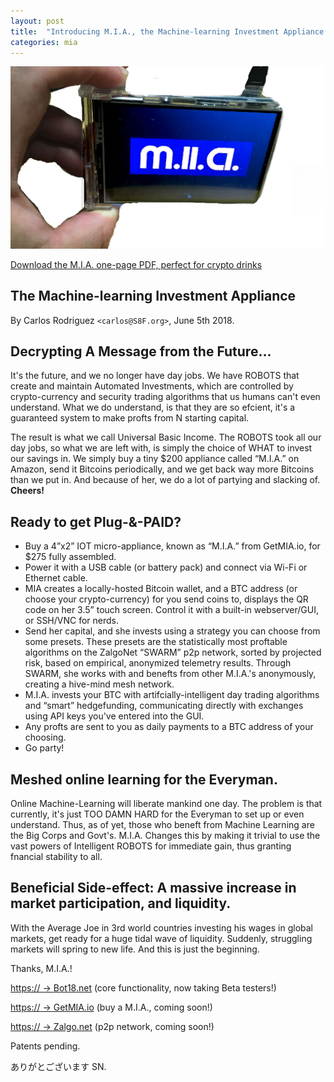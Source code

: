 ```yaml
---
layout: post
title:  "Introducing M.I.A., the Machine-learning Investment Appliance from the Future!"
categories: mia
---
```


[![M.I.A. Product Shot](/files/MIA.jpg)](/files/MIA.pdf)

[Download the M.I.A. one-page PDF, perfect for crypto drinks](/files/MIA.pdf)

## The Machine-learning Investment Appliance

By Carlos Rodriguez `<carlos@S8F.org>`, June 5th 2018.

## Decrypting A Message from the Future...

It's the future, and we no longer have day jobs. We have ROBOTS that create and maintain Automated
Investments, which are controlled by crypto-currency and security trading algorithms that us
humans can't even understand. What we do understand, is that they are so efcient, it's a guaranteed
system to make profts from N starting capital.

The result is what we call Universal Basic Income. The ROBOTS took all our day jobs, so what we are left
with, is simply the choice of WHAT to invest our savings in. We simply buy a tiny $200 appliance called
“M.I.A.” on Amazon, send it Bitcoins periodically, and we get back way more Bitcoins than we put in.
And because of her, we do a lot of partying and slacking of. **Cheers!**

## Ready to get Plug-&-PAID?

- Buy a 4”x2” IOT micro-appliance, known as “M.I.A.” from GetMIA.io, for $275 fully assembled.
- Power it with a USB cable (or battery pack) and connect via Wi-Fi or Ethernet cable.
- MIA creates a locally-hosted Bitcoin wallet, and a BTC address (or choose your crypto-currency) for you
send coins to, displays the QR code on her 3.5” touch screen. Control it with a built-in
webserver/GUI, or SSH/VNC for nerds.
- Send her capital, and she invests using a strategy you can choose from some presets. These
presets are the statistically most proftable algorithms on the ZalgoNet “SWARM” p2p network,
sorted by projected risk, based on empirical, anonymized telemetry results. Through SWARM, she
works with and benefts from other M.I.A.'s anonymously, creating a hive-mind mesh network.
- M.I.A. invests your BTC with artifcially-intelligent day trading algorithms and “smart” hedgefunding,
communicating directly with exchanges using API keys you've entered into the GUI.
- Any profts are sent to you as daily payments to a BTC address of your choosing.
- Go party!

## Meshed online learning for the Everyman.

Online Machine-Learning will liberate mankind one day. The problem is that currently, it's just TOO DAMN
HARD for the Everyman to set up or even understand. Thus, as of yet, those who beneft from Machine
Learning are the Big Corps and Govt's. M.I.A. Changes this by making it trivial to use the vast powers of
Intelligent ROBOTS for immediate gain, thus granting fnancial stability to all.

## Beneficial Side-effect: A massive increase in market participation, and liquidity.

With the Average Joe in 3rd world countries investing his wages in global markets, get ready for a huge
tidal wave of liquidity. Suddenly, struggling markets will spring to new life. And this is just the beginning.

Thanks, M.I.A.!

[https:// → Bot18.net](https://bot18.net/) (core functionality, now taking Beta testers!)

[https:// → GetMIA.io](https://gitmia.io) (buy a M.I.A., coming soon!)

[https:// → Zalgo.net](https://zalgo.net) (p2p network, coming soon!)

Patents pending.

ありがとございます SN.